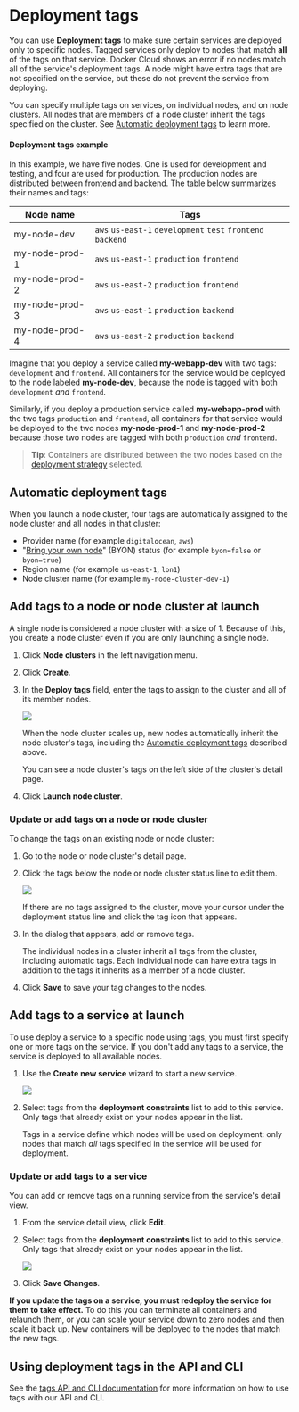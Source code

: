 <!--[metadata]>
+++
aliases = [
"/docker-cloud/feature-reference/deploy-tags/"
]
title = "Deployment tags"
description = "Deployment tags"
keywords = ["Deployment, tags, services"]
[menu.main]
parent="apps"
+++
<![end-metadata]-->

# Deployment tags

You can use **Deployment tags** to make sure certain services are deployed only
to specific nodes. Tagged services only deploy to nodes that match **all** of
the tags on that service. Docker Cloud shows an error if no nodes match all of
the service's deployment tags. A node might have extra tags that are not
specified on the service, but these do not prevent the service from deploying.

You can specify multiple tags on services, on individual nodes, and on node clusters. All nodes that are members of a node cluster inherit the tags specified on the cluster. See [Automatic deployment tags](#automatic-deployment-tags) to learn more.

#### Deployment tags example

In this example, we have five nodes. One is used for development and testing, and four are used for production. The production nodes are distributed between frontend and backend. The table below summarizes their names and tags:

| Node name | Tags |
| --------- | ---- |
| my-node-dev | `aws` `us-east-1` `development` `test` `frontend` `backend`|
| my-node-prod-1 | `aws` `us-east-1` `production` `frontend` |
| my-node-prod-2 | `aws` `us-east-2` `production` `frontend` |
| my-node-prod-3 | `aws` `us-east-1` `production` `backend` |
| my-node-prod-4 | `aws` `us-east-2` `production` `backend` |

Imagine that you deploy a service called **my-webapp-dev** with two tags:
`development` and `frontend`. All containers for the service would be deployed
to the node labeled **my-node-dev**, because the node is tagged with both
`development` *and* `frontend`.

Similarly, if you deploy a production service called **my-webapp-prod** with the
two tags `production` and `frontend`, all containers for that service
would be deployed to the two nodes **my-node-prod-1** and **my-node-prod-2**
because those two nodes are tagged with both `production` *and* `frontend`.

> **Tip**: Containers are distributed between the two nodes based on the
[deployment strategy](../infrastructure/deployment-strategies.md) selected.

## Automatic deployment tags

When you launch a node cluster, four tags are automatically assigned to the
node cluster and all nodes in that cluster:

* Provider name (for example `digitalocean`, `aws`)
* "[Bring your own node](../infrastructure/byoh.md)" (BYON) status (for example `byon=false` or `byon=true`)
* Region name (for example `us-east-1`, `lon1`)
* Node cluster name (for example `my-node-cluster-dev-1`)

## Add tags to a node or node cluster at launch

A single node is considered a node cluster with a size of 1. Because of this, you create a node cluster even if you are only launching a single node.

1. Click **Node clusters** in the left navigation menu.
2. Click **Create**.
2. In the **Deploy tags** field, enter the tags to assign to the cluster and all
of its member nodes.

    ![](images/nodecluster-wizard-tags.png)

    When the node cluster scales up, new nodes automatically inherit the
    node cluster's tags, including the [Automatic deployment tags](#automatic-deployment-tags) described above.

    You can see a node cluster's tags on the left side of the cluster's detail page.

4. Click **Launch node cluster**.

### Update or add tags on a node or node cluster

To change the tags on an existing node or node cluster:

1. Go to the node or node cluster's detail page.

2. Click the tags below the node or node cluster status line to edit them.

    ![](images/node-detail-tags.png)

    If there are no tags assigned to the cluster, move your cursor under the deployment status line and click the tag icon that appears.

3. In the dialog that appears, add or remove tags.

    The individual nodes in a cluster inherit all tags from the cluster, including automatic tags. Each individual node can have extra tags in addition to the tags it inherits as a member of a node cluster.

4. Click **Save** to save your tag changes to the nodes.

## Add tags to a service at launch

To use deploy a service to a specific node using tags, you must first specify one or more tags on the service. If you don't add any tags to a service, the service is deployed to all available nodes.

1. Use the **Create new service** wizard to start a new service.

    ![](images/service-wizard-tags.png)

2. Select tags from the **deployment constraints** list to add to this service. Only tags that already exist on your nodes appear in the list.

    Tags in a service define which nodes will be used on deployment: only nodes that match *all* tags specified in the service will be used for deployment.

### Update or add tags to a service

You can add or remove tags on a running service from the service's detail view.

1. From the service detail view, click **Edit**.

2. Select tags from the **deployment constraints** list to add to this service. Only tags that already exist on your nodes appear in the list.

    ![](images/service-wizard-tags.png)

3. Click **Save Changes**.

**If you update the tags on a service, you must redeploy the service for them to take effect.** To do this you can terminate all containers and relaunch them, or you can scale
your service down to zero nodes and then scale it back up. New containers will
be deployed to the nodes that match the new tags.

## Using deployment tags in the API and CLI

See the [tags API and CLI documentation](/apidocs/docker-cloud.md#tags) for more information on how to use tags with our API and CLI.
